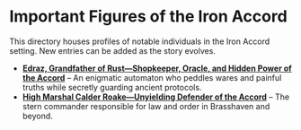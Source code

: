 # Important Figures of the Iron Accord

This directory houses profiles of notable individuals in the Iron Accord setting. New entries can be added as the story evolves.

- [**Edraz, Grandfather of Rust—Shopkeeper, Oracle, and Hidden Power of the Accord**](edraz.md) – An enigmatic automaton who peddles wares and painful truths while secretly guarding ancient protocols.
- [**High Marshal Calder Roake—Unyielding Defender of the Accord**](calder_roake.md) – The stern commander responsible for law and order in Brasshaven and beyond.

